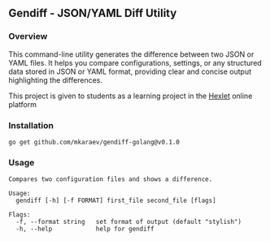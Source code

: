 ## Gendiff - JSON/YAML Diff Utility

### Overview
This command-line utility generates the difference between two JSON or YAML files. It helps you compare configurations, settings, or any structured data stored in JSON or YAML format, providing clear and concise output highlighting the differences.

This project is given to students as a learning project in the [Hexlet](https://ru.hexlet.io/) online platform

### Installation

```
go get github.com/mkaraev/gendiff-golang@v0.1.0
```


### Usage
```
Compares two configuration files and shows a difference.

Usage:
  gendiff [-h] [-f FORMAT] first_file second_file [flags]

Flags:
  -f, --format string   set format of output (default "stylish")
  -h, --help            help for gendiff
```

